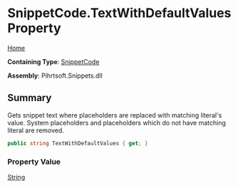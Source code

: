 # SnippetCode\.TextWithDefaultValues Property

[Home](../../../../README.md)

**Containing Type**: [SnippetCode](../README.md)

**Assembly**: Pihrtsoft\.Snippets\.dll

## Summary

Gets snippet text where placeholders are replaced with matching literal's value\.
System placeholders and placeholders which do not have matching literal are removed\.

```csharp
public string TextWithDefaultValues { get; }
```

### Property Value

[String](https://docs.microsoft.com/en-us/dotnet/api/system.string)

